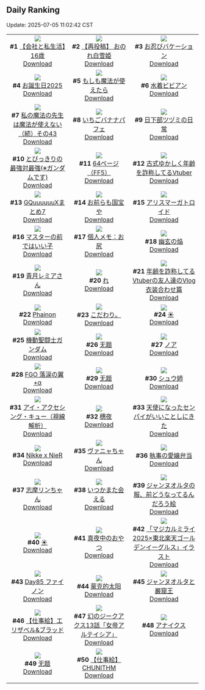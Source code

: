 ## Daily Ranking
Update: 2025-07-05 11:02:42 CST

|      |      |      |
| :----: | :----: | :----: |
| ![](https://i.pixiv.re/c/240x480/img-master/img/2025/07/02/12/00/06/132217390_p0_master1200.jpg)<br>**#1** [【会社と私生活】16歳](https://www.pixiv.net/artworks/132217390)<br>[Download](https://i.pixiv.re/img-original/img/2025/07/02/12/00/06/132217390_p0.jpg) | ![](https://i.pixiv.re/c/240x480/img-master/img/2025/07/02/13/00/04/132218723_p0_master1200.jpg)<br>**#2** [【再投稿】  おのれ白雪姫](https://www.pixiv.net/artworks/132218723)<br>[Download](https://i.pixiv.re/img-original/img/2025/07/02/13/00/04/132218723_p0.jpg) | ![](https://i.pixiv.re/c/240x480/img-master/img/2025/07/03/00/00/10/132239676_p0_master1200.jpg)<br>**#3** [お忍びバケーション](https://www.pixiv.net/artworks/132239676)<br>[Download](https://i.pixiv.re/img-original/img/2025/07/03/00/00/10/132239676_p0.jpg) |
| ![](https://i.pixiv.re/c/240x480/img-master/img/2025/07/03/00/00/15/132239712_p0_master1200.jpg)<br>**#4** [お誕生日2025](https://www.pixiv.net/artworks/132239712)<br>[Download](https://i.pixiv.re/img-original/img/2025/07/03/00/00/15/132239712_p0.jpg) | ![](https://i.pixiv.re/c/240x480/img-master/img/2025/07/03/07/30/04/132248798_p0_master1200.jpg)<br>**#5** [もしも魔法が使えたら](https://www.pixiv.net/artworks/132248798)<br>[Download](https://i.pixiv.re/img-original/img/2025/07/03/07/30/04/132248798_p0.jpg) | ![](https://i.pixiv.re/c/240x480/img-master/img/2025/07/02/00/00/06/132203711_p0_master1200.jpg)<br>**#6** [水着ビビアン](https://www.pixiv.net/artworks/132203711)<br>[Download](https://i.pixiv.re/img-original/img/2025/07/02/00/00/06/132203711_p0.jpg) |
| ![](https://i.pixiv.re/c/240x480/img-master/img/2025/07/02/00/00/59/132203966_p0_master1200.jpg)<br>**#7** [私の魔法の先生は魔法が使えない（続）その43](https://www.pixiv.net/artworks/132203966)<br>[Download](https://i.pixiv.re/img-original/img/2025/07/02/00/00/59/132203966_p0.jpg) | ![](https://i.pixiv.re/c/240x480/img-master/img/2025/07/03/20/30/04/132265934_p0_master1200.jpg)<br>**#8** [いちごバナナパフェ](https://www.pixiv.net/artworks/132265934)<br>[Download](https://i.pixiv.re/img-original/img/2025/07/03/20/30/04/132265934_p0.png) | ![](https://i.pixiv.re/c/240x480/img-master/img/2025/07/03/13/05/05/132254578_p0_master1200.jpg)<br>**#9** [日下部ツヅミの日常](https://www.pixiv.net/artworks/132254578)<br>[Download](https://i.pixiv.re/img-original/img/2025/07/03/13/05/05/132254578_p0.jpg) |
| ![](https://i.pixiv.re/c/240x480/img-master/img/2025/07/02/18/09/33/132225567_p0_master1200.jpg)<br>**#10** [とびっきりの最強対最強(※ガンダムです)](https://www.pixiv.net/artworks/132225567)<br>[Download](https://i.pixiv.re/img-original/img/2025/07/02/18/09/33/132225567_p0.png) | ![](https://i.pixiv.re/c/240x480/img-master/img/2025/07/02/00/00/04/132203687_p0_master1200.jpg)<br>**#11** [64ページ（FF5）](https://www.pixiv.net/artworks/132203687)<br>[Download](https://i.pixiv.re/img-original/img/2025/07/02/00/00/04/132203687_p0.jpg) | ![](https://i.pixiv.re/c/240x480/img-master/img/2025/07/02/21/03/06/132231880_p0_master1200.jpg)<br>**#12** [古式ゆかしく年齢を詐称してるVtuber](https://www.pixiv.net/artworks/132231880)<br>[Download](https://i.pixiv.re/img-original/img/2025/07/02/21/03/06/132231880_p0.jpg) |
| ![](https://i.pixiv.re/c/240x480/img-master/img/2025/07/02/00/01/10/132203991_p0_master1200.jpg)<br>**#13** [GQuuuuuuXまとめ7](https://www.pixiv.net/artworks/132203991)<br>[Download](https://i.pixiv.re/img-original/img/2025/07/02/00/01/10/132203991_p0.png) | ![](https://i.pixiv.re/c/240x480/img-master/img/2025/07/02/19/00/43/132227104_p0_master1200.jpg)<br>**#14** [お前らも国宝や](https://www.pixiv.net/artworks/132227104)<br>[Download](https://i.pixiv.re/img-original/img/2025/07/02/19/00/43/132227104_p0.jpg) | ![](https://i.pixiv.re/c/240x480/img-master/img/2025/07/02/00/40/33/132205635_p0_master1200.jpg)<br>**#15** [アリスマーガトロイド](https://www.pixiv.net/artworks/132205635)<br>[Download](https://i.pixiv.re/img-original/img/2025/07/02/00/40/33/132205635_p0.jpg) |
| ![](https://i.pixiv.re/c/240x480/img-master/img/2025/07/03/06/21/23/132247660_p0_master1200.jpg)<br>**#16** [マスターの前ではいい子](https://www.pixiv.net/artworks/132247660)<br>[Download](https://i.pixiv.re/img-original/img/2025/07/03/06/21/23/132247660_p0.png) | ![](https://i.pixiv.re/c/240x480/img-master/img/2025/07/03/06/00/07/132247335_p0_master1200.jpg)<br>**#17** [個人メモ：お尻](https://www.pixiv.net/artworks/132247335)<br>[Download](https://i.pixiv.re/img-original/img/2025/07/03/06/00/07/132247335_p0.jpg) | ![](https://i.pixiv.re/c/240x480/img-master/img/2025/07/02/00/00/06/132203707_p0_master1200.jpg)<br>**#18** [幽玄の焔](https://www.pixiv.net/artworks/132203707)<br>[Download](https://i.pixiv.re/img-original/img/2025/07/02/00/00/06/132203707_p0.png) |
| ![](https://i.pixiv.re/c/240x480/img-master/img/2025/07/03/00/00/07/132239648_p0_master1200.jpg)<br>**#19** [青月レミアさん](https://www.pixiv.net/artworks/132239648)<br>[Download](https://i.pixiv.re/img-original/img/2025/07/03/00/00/07/132239648_p0.jpg) | ![](https://i.pixiv.re/c/240x480/img-master/img/2025/07/02/04/30/02/132210438_p0_master1200.jpg)<br>**#20** [れ](https://www.pixiv.net/artworks/132210438)<br>[Download](https://i.pixiv.re/img-original/img/2025/07/02/04/30/02/132210438_p0.png) | ![](https://i.pixiv.re/c/240x480/img-master/img/2025/07/03/21/04/23/132267480_p0_master1200.jpg)<br>**#21** [年齢を詐称してるVtuberの友人達のVlog衣装合わせ篇](https://www.pixiv.net/artworks/132267480)<br>[Download](https://i.pixiv.re/img-original/img/2025/07/03/21/04/23/132267480_p0.png) |
| ![](https://i.pixiv.re/c/240x480/img-master/img/2025/07/02/12/00/03/132217363_p0_master1200.jpg)<br>**#22** [Phainon](https://www.pixiv.net/artworks/132217363)<br>[Download](https://i.pixiv.re/img-original/img/2025/07/02/12/00/03/132217363_p0.jpg) | ![](https://i.pixiv.re/c/240x480/img-master/img/2025/07/02/11/40/24/132217024_p0_master1200.jpg)<br>**#23** [こだわり。](https://www.pixiv.net/artworks/132217024)<br>[Download](https://i.pixiv.re/img-original/img/2025/07/02/11/40/24/132217024_p0.jpg) | ![](https://i.pixiv.re/c/240x480/img-master/img/2025/07/02/22/36/22/132235991_p0_master1200.jpg)<br>**#24** [☀️](https://www.pixiv.net/artworks/132235991)<br>[Download](https://i.pixiv.re/img-original/img/2025/07/02/22/36/22/132235991_p0.jpg) |
| ![](https://i.pixiv.re/c/240x480/img-master/img/2025/07/03/00/17/03/132240765_p0_master1200.jpg)<br>**#25** [機動聖闘士ガンダム](https://www.pixiv.net/artworks/132240765)<br>[Download](https://i.pixiv.re/img-original/img/2025/07/03/00/17/03/132240765_p0.jpg) | ![](https://i.pixiv.re/c/240x480/img-master/img/2025/07/02/12/14/06/132217823_p0_master1200.jpg)<br>**#26** [无题](https://www.pixiv.net/artworks/132217823)<br>[Download](https://i.pixiv.re/img-original/img/2025/07/02/12/14/06/132217823_p0.png) | ![](https://i.pixiv.re/c/240x480/img-master/img/2025/07/02/00/00/06/132203703_p0_master1200.jpg)<br>**#27** [ノア](https://www.pixiv.net/artworks/132203703)<br>[Download](https://i.pixiv.re/img-original/img/2025/07/02/00/00/06/132203703_p0.png) |
| ![](https://i.pixiv.re/c/240x480/img-master/img/2025/07/02/19/40/38/132228476_p0_master1200.jpg)<br>**#28** [FGO 落涙の翼+α](https://www.pixiv.net/artworks/132228476)<br>[Download](https://i.pixiv.re/img-original/img/2025/07/02/19/40/38/132228476_p0.jpg) | ![](https://i.pixiv.re/c/240x480/img-master/img/2025/07/02/00/29/12/132205191_p0_master1200.jpg)<br>**#29** [无题](https://www.pixiv.net/artworks/132205191)<br>[Download](https://i.pixiv.re/img-original/img/2025/07/02/00/29/12/132205191_p0.jpg) | ![](https://i.pixiv.re/c/240x480/img-master/img/2025/07/02/15/51/40/132221915_p0_master1200.jpg)<br>**#30** [シュウ姉](https://www.pixiv.net/artworks/132221915)<br>[Download](https://i.pixiv.re/img-original/img/2025/07/02/15/51/40/132221915_p0.jpg) |
| ![](https://i.pixiv.re/c/240x480/img-master/img/2025/07/03/12/46/55/132254195_p0_master1200.jpg)<br>**#31** [アイ・アクセシング・キュー（視線解析）](https://www.pixiv.net/artworks/132254195)<br>[Download](https://i.pixiv.re/img-original/img/2025/07/03/12/46/55/132254195_p0.png) | ![](https://i.pixiv.re/c/240x480/img-master/img/2025/07/03/01/09/53/132242571_p0_master1200.jpg)<br>**#32** [穗夜](https://www.pixiv.net/artworks/132242571)<br>[Download](https://i.pixiv.re/img-original/img/2025/07/03/01/09/53/132242571_p0.png) | ![](https://i.pixiv.re/c/240x480/img-master/img/2025/07/02/00/00/53/132203949_p0_master1200.jpg)<br>**#33** [天使になったセンパイがいいことしにきた](https://www.pixiv.net/artworks/132203949)<br>[Download](https://i.pixiv.re/img-original/img/2025/07/02/00/00/53/132203949_p0.jpg) |
| ![](https://i.pixiv.re/c/240x480/img-master/img/2025/07/03/18/43/33/132262046_p0_master1200.jpg)<br>**#34** [Nikke x NieR](https://www.pixiv.net/artworks/132262046)<br>[Download](https://i.pixiv.re/img-original/img/2025/07/03/18/43/33/132262046_p0.jpg) | ![](https://i.pixiv.re/c/240x480/img-master/img/2025/07/02/17/28/55/132224064_p0_master1200.jpg)<br>**#35** [ヴァニャちゃん](https://www.pixiv.net/artworks/132224064)<br>[Download](https://i.pixiv.re/img-original/img/2025/07/02/17/28/55/132224064_p0.png) | ![](https://i.pixiv.re/c/240x480/img-master/img/2025/07/03/16/32/33/132258450_p0_master1200.jpg)<br>**#36** [執事の愛嬢弁当](https://www.pixiv.net/artworks/132258450)<br>[Download](https://i.pixiv.re/img-original/img/2025/07/03/16/32/33/132258450_p0.png) |
| ![](https://i.pixiv.re/c/240x480/img-master/img/2025/07/03/00/02/02/132240069_p0_master1200.jpg)<br>**#37** [志摩リンちゃん](https://www.pixiv.net/artworks/132240069)<br>[Download](https://i.pixiv.re/img-original/img/2025/07/03/00/02/02/132240069_p0.png) | ![](https://i.pixiv.re/c/240x480/img-master/img/2025/07/02/00/00/09/132203730_p0_master1200.jpg)<br>**#38** [いつかまた会える](https://www.pixiv.net/artworks/132203730)<br>[Download](https://i.pixiv.re/img-original/img/2025/07/02/00/00/09/132203730_p0.png) | ![](https://i.pixiv.re/c/240x480/img-master/img/2025/07/02/15/02/03/132221041_p0_master1200.jpg)<br>**#39** [ジャンヌオルタの服、前どうなってるんだろう絵](https://www.pixiv.net/artworks/132221041)<br>[Download](https://i.pixiv.re/img-original/img/2025/07/02/15/02/03/132221041_p0.jpg) |
| ![](https://i.pixiv.re/c/240x480/img-master/img/2025/07/03/12/36/53/132254012_p0_master1200.jpg)<br>**#40** [☀️](https://www.pixiv.net/artworks/132254012)<br>[Download](https://i.pixiv.re/img-original/img/2025/07/03/12/36/53/132254012_p0.jpg) | ![](https://i.pixiv.re/c/240x480/img-master/img/2025/07/02/15/16/32/132221284_p0_master1200.jpg)<br>**#41** [真夜中のおやつ](https://www.pixiv.net/artworks/132221284)<br>[Download](https://i.pixiv.re/img-original/img/2025/07/02/15/16/32/132221284_p0.jpg) | ![](https://i.pixiv.re/c/240x480/img-master/img/2025/07/03/00/00/15/132239715_p0_master1200.jpg)<br>**#42** [「マジカルミライ2025×東北楽天ゴールデンイーグルス」イラスト](https://www.pixiv.net/artworks/132239715)<br>[Download](https://i.pixiv.re/img-original/img/2025/07/03/00/00/15/132239715_p0.png) |
| ![](https://i.pixiv.re/c/240x480/img-master/img/2025/07/03/06/54/17/132248155_p0_master1200.jpg)<br>**#43** [Day85 ファイノン](https://www.pixiv.net/artworks/132248155)<br>[Download](https://i.pixiv.re/img-original/img/2025/07/03/06/54/17/132248155_p0.jpg) | ![](https://i.pixiv.re/c/240x480/img-master/img/2025/07/02/22/03/07/132234565_p0_master1200.jpg)<br>**#44** [蒙克的太阳](https://www.pixiv.net/artworks/132234565)<br>[Download](https://i.pixiv.re/img-original/img/2025/07/02/22/03/07/132234565_p0.jpg) | ![](https://i.pixiv.re/c/240x480/img-master/img/2025/07/02/00/09/18/132204452_p0_master1200.jpg)<br>**#45** [ジャンヌオルタと巌窟王](https://www.pixiv.net/artworks/132204452)<br>[Download](https://i.pixiv.re/img-original/img/2025/07/02/00/09/18/132204452_p0.jpg) |
| ![](https://i.pixiv.re/c/240x480/img-master/img/2025/07/02/14/59/46/132220940_p0_master1200.jpg)<br>**#46** [【仕事絵】エリザベル&ブラッド](https://www.pixiv.net/artworks/132220940)<br>[Download](https://i.pixiv.re/img-original/img/2025/07/02/14/59/46/132220940_p0.jpg) | ![](https://i.pixiv.re/c/240x480/img-master/img/2025/07/02/01/11/54/132206727_p0_master1200.jpg)<br>**#47** [幻のジークアクス13話「女帝アルテイシア」](https://www.pixiv.net/artworks/132206727)<br>[Download](https://i.pixiv.re/img-original/img/2025/07/02/01/11/54/132206727_p0.jpg) | ![](https://i.pixiv.re/c/240x480/img-master/img/2025/07/02/18/23/52/132225957_p0_master1200.jpg)<br>**#48** [アナイクス](https://www.pixiv.net/artworks/132225957)<br>[Download](https://i.pixiv.re/img-original/img/2025/07/02/18/23/52/132225957_p0.png) |
| ![](https://i.pixiv.re/c/240x480/img-master/img/2025/07/03/00/00/06/132239637_p0_master1200.jpg)<br>**#49** [无题](https://www.pixiv.net/artworks/132239637)<br>[Download](https://i.pixiv.re/img-original/img/2025/07/03/00/00/06/132239637_p0.jpg) | ![](https://i.pixiv.re/c/240x480/img-master/img/2025/07/02/14/47/57/132220724_p0_master1200.jpg)<br>**#50** [【仕事絵】CHUNITHM](https://www.pixiv.net/artworks/132220724)<br>[Download](https://i.pixiv.re/img-original/img/2025/07/02/14/47/57/132220724_p0.jpg) |
|      |
